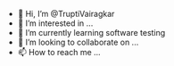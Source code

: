 - 👋 Hi, I’m @TruptiVairagkar
- 👀 I’m interested in ...
- 🌱 I’m currently learning software testing
- 💞️ I’m looking to collaborate on ...
- 📫 How to reach me ...

<!---
TruptiVairagkar/TruptiVairagkar is a ✨ special ✨ repository because its `README.md` (this file) appears on your GitHub profile.
You can click the Preview link to take a look at your changes.
--->
